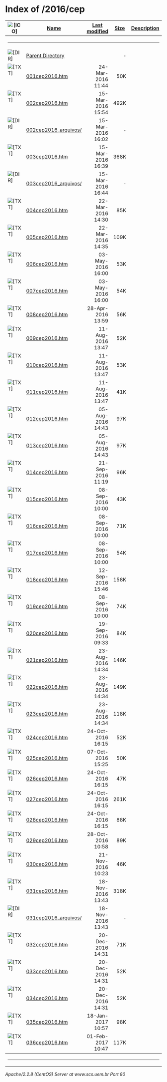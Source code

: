  <body>
<h1>Index of /2016/cep</h1>
<table><tr><th><img src="/icons/blank.gif" alt="[ICO]"></th><th><a href="?C=N;O=D">Name</a></th><th><a href="?C=M;O=A">Last modified</a></th><th><a href="?C=S;O=A">Size</a></th><th><a href="?C=D;O=A">Description</a></th></tr><tr><th colspan="5"><hr></th></tr>
<tr><td valign="top"><img src="/icons/back.gif" alt="[DIR]"></td><td><a href="/2016/">Parent Directory</a></td><td>&nbsp;</td><td align="right">  - </td></tr>
<tr><td valign="top"><img src="/icons/text.gif" alt="[TXT]"></td><td><a href="001cep2016.htm">001cep2016.htm</a></td><td align="right">24-Mar-2016 11:44  </td><td align="right"> 50K</td></tr>
<tr><td valign="top"><img src="/icons/text.gif" alt="[TXT]"></td><td><a href="002cep2016.htm">002cep2016.htm</a></td><td align="right">15-Mar-2016 15:54  </td><td align="right">492K</td></tr>
<tr><td valign="top"><img src="/icons/folder.gif" alt="[DIR]"></td><td><a href="002cep2016_arquivos/">002cep2016_arquivos/</a></td><td align="right">15-Mar-2016 16:02  </td><td align="right">  - </td></tr>
<tr><td valign="top"><img src="/icons/text.gif" alt="[TXT]"></td><td><a href="003cep2016.htm">003cep2016.htm</a></td><td align="right">15-Mar-2016 16:39  </td><td align="right">368K</td></tr>
<tr><td valign="top"><img src="/icons/folder.gif" alt="[DIR]"></td><td><a href="003cep2016_arquivos/">003cep2016_arquivos/</a></td><td align="right">15-Mar-2016 16:44  </td><td align="right">  - </td></tr>
<tr><td valign="top"><img src="/icons/text.gif" alt="[TXT]"></td><td><a href="004cep2016.htm">004cep2016.htm</a></td><td align="right">22-Mar-2016 14:30  </td><td align="right"> 85K</td></tr>
<tr><td valign="top"><img src="/icons/text.gif" alt="[TXT]"></td><td><a href="005cep2016.htm">005cep2016.htm</a></td><td align="right">22-Mar-2016 14:35  </td><td align="right">109K</td></tr>
<tr><td valign="top"><img src="/icons/text.gif" alt="[TXT]"></td><td><a href="006cep2016.htm">006cep2016.htm</a></td><td align="right">03-May-2016 16:00  </td><td align="right"> 53K</td></tr>
<tr><td valign="top"><img src="/icons/text.gif" alt="[TXT]"></td><td><a href="007cep2016.htm">007cep2016.htm</a></td><td align="right">03-May-2016 16:00  </td><td align="right"> 54K</td></tr>
<tr><td valign="top"><img src="/icons/text.gif" alt="[TXT]"></td><td><a href="008cep2016.htm">008cep2016.htm</a></td><td align="right">28-Apr-2016 13:59  </td><td align="right"> 56K</td></tr>
<tr><td valign="top"><img src="/icons/text.gif" alt="[TXT]"></td><td><a href="009cep2016.htm">009cep2016.htm</a></td><td align="right">11-Aug-2016 13:47  </td><td align="right"> 52K</td></tr>
<tr><td valign="top"><img src="/icons/text.gif" alt="[TXT]"></td><td><a href="010cep2016.htm">010cep2016.htm</a></td><td align="right">11-Aug-2016 13:47  </td><td align="right"> 53K</td></tr>
<tr><td valign="top"><img src="/icons/text.gif" alt="[TXT]"></td><td><a href="011cep2016.htm">011cep2016.htm</a></td><td align="right">11-Aug-2016 13:47  </td><td align="right"> 41K</td></tr>
<tr><td valign="top"><img src="/icons/text.gif" alt="[TXT]"></td><td><a href="012cep2016.htm">012cep2016.htm</a></td><td align="right">05-Aug-2016 14:43  </td><td align="right"> 97K</td></tr>
<tr><td valign="top"><img src="/icons/text.gif" alt="[TXT]"></td><td><a href="013cep2016.htm">013cep2016.htm</a></td><td align="right">05-Aug-2016 14:43  </td><td align="right"> 97K</td></tr>
<tr><td valign="top"><img src="/icons/text.gif" alt="[TXT]"></td><td><a href="014cep2016.htm">014cep2016.htm</a></td><td align="right">21-Sep-2016 11:19  </td><td align="right"> 96K</td></tr>
<tr><td valign="top"><img src="/icons/text.gif" alt="[TXT]"></td><td><a href="015cep2016.htm">015cep2016.htm</a></td><td align="right">08-Sep-2016 10:00  </td><td align="right"> 43K</td></tr>
<tr><td valign="top"><img src="/icons/text.gif" alt="[TXT]"></td><td><a href="016cep2016.htm">016cep2016.htm</a></td><td align="right">08-Sep-2016 10:00  </td><td align="right"> 71K</td></tr>
<tr><td valign="top"><img src="/icons/text.gif" alt="[TXT]"></td><td><a href="017cep2016.htm">017cep2016.htm</a></td><td align="right">08-Sep-2016 10:00  </td><td align="right"> 54K</td></tr>
<tr><td valign="top"><img src="/icons/text.gif" alt="[TXT]"></td><td><a href="018cep2016.htm">018cep2016.htm</a></td><td align="right">12-Sep-2016 15:46  </td><td align="right">158K</td></tr>
<tr><td valign="top"><img src="/icons/text.gif" alt="[TXT]"></td><td><a href="019cep2016.htm">019cep2016.htm</a></td><td align="right">08-Sep-2016 10:00  </td><td align="right"> 74K</td></tr>
<tr><td valign="top"><img src="/icons/text.gif" alt="[TXT]"></td><td><a href="020cep2016.htm">020cep2016.htm</a></td><td align="right">19-Sep-2016 09:33  </td><td align="right"> 84K</td></tr>
<tr><td valign="top"><img src="/icons/text.gif" alt="[TXT]"></td><td><a href="021cep2016.htm">021cep2016.htm</a></td><td align="right">23-Aug-2016 14:34  </td><td align="right">146K</td></tr>
<tr><td valign="top"><img src="/icons/text.gif" alt="[TXT]"></td><td><a href="022cep2016.htm">022cep2016.htm</a></td><td align="right">23-Aug-2016 14:34  </td><td align="right">149K</td></tr>
<tr><td valign="top"><img src="/icons/text.gif" alt="[TXT]"></td><td><a href="023cep2016.htm">023cep2016.htm</a></td><td align="right">23-Aug-2016 14:34  </td><td align="right">118K</td></tr>
<tr><td valign="top"><img src="/icons/text.gif" alt="[TXT]"></td><td><a href="024cep2016.htm">024cep2016.htm</a></td><td align="right">24-Oct-2016 16:15  </td><td align="right"> 52K</td></tr>
<tr><td valign="top"><img src="/icons/text.gif" alt="[TXT]"></td><td><a href="025cep2016.htm">025cep2016.htm</a></td><td align="right">07-Oct-2016 15:25  </td><td align="right"> 50K</td></tr>
<tr><td valign="top"><img src="/icons/text.gif" alt="[TXT]"></td><td><a href="026cep2016.htm">026cep2016.htm</a></td><td align="right">24-Oct-2016 16:15  </td><td align="right"> 47K</td></tr>
<tr><td valign="top"><img src="/icons/text.gif" alt="[TXT]"></td><td><a href="027cep2016.htm">027cep2016.htm</a></td><td align="right">24-Oct-2016 16:15  </td><td align="right">261K</td></tr>
<tr><td valign="top"><img src="/icons/text.gif" alt="[TXT]"></td><td><a href="028cep2016.htm">028cep2016.htm</a></td><td align="right">24-Oct-2016 16:15  </td><td align="right"> 88K</td></tr>
<tr><td valign="top"><img src="/icons/text.gif" alt="[TXT]"></td><td><a href="029cep2016.htm">029cep2016.htm</a></td><td align="right">28-Oct-2016 10:58  </td><td align="right"> 89K</td></tr>
<tr><td valign="top"><img src="/icons/text.gif" alt="[TXT]"></td><td><a href="030cep2016.htm">030cep2016.htm</a></td><td align="right">21-Nov-2016 10:23  </td><td align="right"> 46K</td></tr>
<tr><td valign="top"><img src="/icons/text.gif" alt="[TXT]"></td><td><a href="031cep2016.htm">031cep2016.htm</a></td><td align="right">18-Nov-2016 13:43  </td><td align="right">318K</td></tr>
<tr><td valign="top"><img src="/icons/folder.gif" alt="[DIR]"></td><td><a href="031cep2016_arquivos/">031cep2016_arquivos/</a></td><td align="right">18-Nov-2016 13:43  </td><td align="right">  - </td></tr>
<tr><td valign="top"><img src="/icons/text.gif" alt="[TXT]"></td><td><a href="032cep2016.htm">032cep2016.htm</a></td><td align="right">20-Dec-2016 14:31  </td><td align="right"> 71K</td></tr>
<tr><td valign="top"><img src="/icons/text.gif" alt="[TXT]"></td><td><a href="033cep2016.htm">033cep2016.htm</a></td><td align="right">20-Dec-2016 14:31  </td><td align="right"> 52K</td></tr>
<tr><td valign="top"><img src="/icons/text.gif" alt="[TXT]"></td><td><a href="034cep2016.htm">034cep2016.htm</a></td><td align="right">20-Dec-2016 14:31  </td><td align="right"> 52K</td></tr>
<tr><td valign="top"><img src="/icons/text.gif" alt="[TXT]"></td><td><a href="035cep2016.htm">035cep2016.htm</a></td><td align="right">18-Jan-2017 10:57  </td><td align="right"> 98K</td></tr>
<tr><td valign="top"><img src="/icons/text.gif" alt="[TXT]"></td><td><a href="036cep2016.htm">036cep2016.htm</a></td><td align="right">01-Feb-2017 10:47  </td><td align="right">117K</td></tr>
<tr><th colspan="5"><hr></th></tr>
</table>
<address>Apache/2.2.8 (CentOS) Server at www.scs.uem.br Port 80</address>
</body></html>
